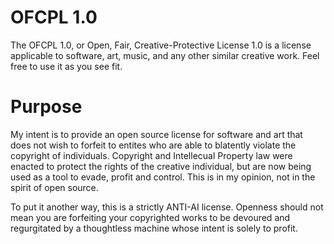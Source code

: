 # OFCPL 1.0
The OFCPL 1.0, or Open, Fair, Creative-Protective License 1.0 is a license applicable to software, art, music, and any other similar creative work. Feel free to use it as you see fit. 

# Purpose
My intent is to provide an open source license for software and art that does not wish to forfeit to entites who are able to blatently violate the copyright of individuals. Copyright and Intellecual Property law were enacted to protect the rights of the creative individual, but are now being used as a tool to evade, profit and control. This is in my opinion, not in the spirit of open source.

To put it another way, this is a strictly ANTI-AI license. Openness should not mean you are forfeiting your copyrighted works to be devoured and regurgitated by a thoughtless machine whose intent is solely to profit.
